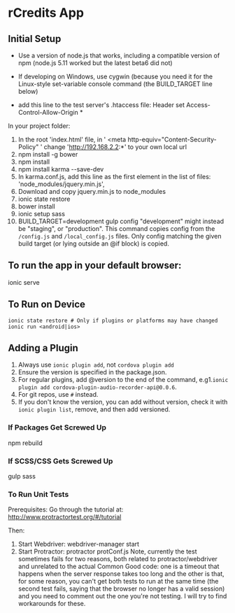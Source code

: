 # rCredits App

## Initial Setup

- Use a version of node.js that works, including a compatible version of npm (node.js 5.11 worked but the latest beta6 did not)

- If developing on Windows, use cygwin (because you need it for the Linux-style set-variable console command (the BUILD_TARGET line below)

- add this line to the test server's .htaccess file: Header set Access-Control-Allow-Origin *


In your project folder:


1. In the root 'index.html' file, in ' <meta http-equiv="Content-Security-Policy" ' change 'http://192.168.2.2:*' to your own local url
2. npm install -g bower
3. npm install
4. npm install karma --save-dev
5. In karma.conf.js, add this line as the first element in the list of files:
      'node_modules/jquery.min.js',
6. Download and copy jquery.min.js to node_modules
7. ionic state restore
8. bower install
9. ionic setup sass
10. BUILD_TARGET=development gulp config
  "development" might instead be "staging", or "production". This command copies config from the `/config.js` and `/local_config.js` files. Only config matching the given build target (or lying outside an @if block) is copied.


## To run the app in your default browser:

ionic serve

## To Run on Device

```
ionic state restore # Only if plugins or platforms may have changed
ionic run <android|ios>
```

## Adding a Plugin


1. Always use `ionic plugin add`, not `cordova plugin add`
2. Ensure the version is specified in the package.json.
3. For regular plugins, add @version to the end of the command, e.g1.`ionic plugin add cordova-plugin-audio-recorder-api@0.0.6`.
4. For git repos, use `#` instead.
5. If you don't know the version, you can add without version, check it with `ionic plugin list`, remove, and then add versioned.



### If Packages Get Screwed Up

npm rebuild

### If SCSS/CSS Gets Screwed Up

gulp sass

### To Run Unit Tests

Prerequisites:
Go through the tutorial at: http://www.protractortest.org/#/tutorial

Then:
1. Start Webdriver:
webdriver-manager start
2. Start Protractor:
protractor protConf.js
Note, currently the test sometimes fails for two reasons, both related to protractor/webdriver and unrelated to the actual Common Good code: one is a timeout that happens when the server response takes too long and the other is that, for some reason, you can't get both tests to run at the same time (the second test fails, saying that the browser no longer has a valid session) and you need to comment out the one you're not testing.  I will try to find workarounds for these.